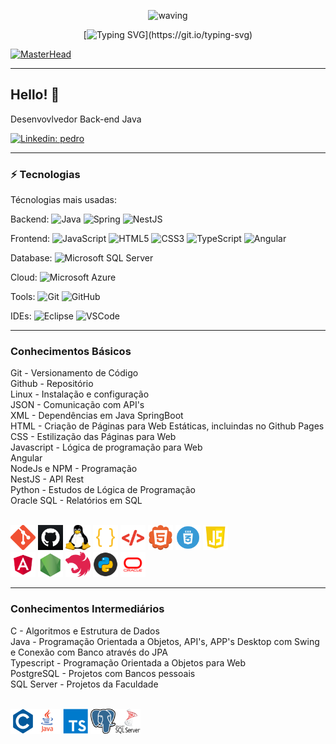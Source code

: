 <div align="center" > 

![waving](https://capsule-render.vercel.app/api?type=waving&height=90&color=gradient)
 
[![Typing SVG](https://readme-typing-svg.herokuapp.com?font=Mouse+Memoirs&size=65&pause=500&color=0711FF&vCenter=true&width=600&height=70&lines=OLÁ+VISITANTE!;EU+SOU+O+PEDRO!;UM+PROGRAMADOR...;BACK-END!)](https://git.io/typing-svg)
</div>

[![MasterHead](./MIDIAS/MIDIA_1.gif)](https://github.com/VILHALVA?tab=repositories&q=+topic:CURSO)

____

## Hello! 👋

Desenvovlvedor Back-end Java

[![Linkedin: pedro](https://img.shields.io/badge/-Linkedin-blue?style=flat-square&logo=Linkedin&logoColor=white&link=https://www.linkedin.com/in/pedro-henrique-matos-b10712215/)](https://www.linkedin.com/in/pedro-henrique-matos-b10712215/)

____

### ⚡ Tecnologias

Técnologias mais usadas:

Backend: 
![Java](https://img.shields.io/badge/-Java-007396?style=flat-square&logo=java)
![Spring](https://img.shields.io/badge/-Spring-6DB33F?style=flat-square&logo=spring&logoColor=white)
![NestJS](https://img.shields.io/badge/-NestJS-E0234E?style=flat-square&logo=nestjs&logoColor=white)

Frontend:
![JavaScript](https://img.shields.io/badge/-JavaScript-black?style=flat-square&logo=javascript)
![HTML5](https://img.shields.io/badge/-HTML5-E34F26?style=flat-square&logo=html5&logoColor=white)
![CSS3](https://img.shields.io/badge/-CSS3-1572B6?style=flat-square&logo=css3)
![TypeScript](https://img.shields.io/badge/-TypeScript-007ACC?style=flat-square&logo=typescript&logoColor=white)
![Angular](https://img.shields.io/badge/-Angular-DD0031?style=flat-square&logo=angular)

Database:
![Microsoft SQL Server](https://img.shields.io/badge/-SQL%20Server-CC2927?style=flat-square&logo=microsoft-sql-server&logoColor=white)

Cloud:
![Microsoft Azure](https://img.shields.io/badge/Microsoft%20Azure-0089D6?style=flat-square&logo=microsoft-azure&logoColor=white)

Tools:
![Git](https://img.shields.io/badge/-Git-black?style=flat-square&logo=git)
![GitHub](https://img.shields.io/badge/-GitHub-181717?style=flat-square&logo=github)
<!-- ![Docker](https://img.shields.io/badge/-Docker-2496ED?style=flat-square&logo=docker&logoColor=white) -->

IDEs:
![Eclipse](https://img.shields.io/badge/-Eclipse-2C2255?style=flat-square&logo=eclipse&logoColor=white)
![VSCode](https://img.shields.io/badge/-VSCode-007ACC?style=flat-square&logo=visual-studio-code&logoColor=white)
<!-- ![IntelliJ](https://img.shields.io/badge/-IntelliJ%20IDEA-black?style=flat-square&logo=intellij-idea&logoColor=white) -->

____

### Conhecimentos Básicos
<p>
Git - Versionamento de Código <br>
Github - Repositório <br>
Linux - Instalação e configuração <br>
JSON - Comunicação com API's <br>
XML - Dependências em Java SpringBoot <br>
HTML - Criação de Páginas para Web Estáticas, incluindas no Github Pages <br>
CSS - Estilização das Páginas para Web <br>
Javascript - Lógica de programação para Web <br>
Angular <br>
NodeJs e NPM - Programação <br>
NestJS - API Rest <br>
Python - Estudos de Lógica de Programação <br>
Oracle SQL - Relatórios em SQL 
</p> <br>
<div>
<img src="FOTOS/GIT.png" alt="GIT" width="40" height="40">
<img src="FOTOS/GITHUB_02.png" alt="GITHUB" width="40" height="40">
<img src="FOTOS/LINUX_02.png" alt="LINUX" width="40" height="40">
<img src="FOTOS/JSON.png" alt="JSON" width="40" height="40">
<img src="FOTOS/XML.png" alt="XML" width="40" height="40">
<img src="FOTOS/HTML.png" alt="HTML" width="40" height="40">
<img src="FOTOS/CSS.png" alt="CSS" width="40" height="40">
<img src="FOTOS/JAVASCRIPT.png" alt="JAVASCRIPT" width="40" height="40">
</div>
<div>
<img src="FOTOS/ANGULAR.png" alt="ANGULAR" width="40" height="40">
<img src="FOTOS/NODEJS.png" alt="NODEJS" width="40" height="40">
<img src="FOTOS/NESTJS.png" alt="NESTJS" width="40" height="40">
<img src="FOTOS/PYTHON.png" alt="PYTHON" width="40" height="40">
<img src="FOTOS/ORACLE.png" alt="ORACLE" width="40" height="40">
</div>

____

### Conhecimentos Intermediários
<p>C - Algoritmos e Estrutura de Dados <br>
Java - Programação Orientada a Objetos, API's, APP's Desktop com Swing e Conexão com Banco através do JPA <br> 
Typescript - Programação Orientada a Objetos para Web <br> 
PostgreSQL - Projetos com Bancos pessoais <br> 
SQL Server - Projetos da Faculdade 
</p> <br>
<img src="FOTOS/C.png" alt="C" width="40" height="40"><img src="FOTOS/JAVA.png" alt="JAVA" width="40" height="40">
<img src="FOTOS/TYPESCRIPT.png" alt="TYPESCRIPT" width="40" height="40">
<img src="FOTOS/POSTGRESQL.png" alt="POSTGRESQL" width="40" height="40"><img src="FOTOS/SQLSERVER.png" alt="SQLSERVER" width="40" height="40">